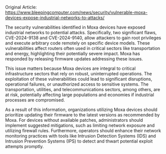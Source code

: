 Original Article: https://www.bleepingcomputer.com/news/security/vulnerable-moxa-devices-expose-industrial-networks-to-attacks/

The security vulnerabilities identified in Moxa devices have exposed industrial networks to potential attacks. Specifically, two significant flaws, CVE-2024-9138 and CVE-2024-9140, allow attackers to gain root privileges and execute arbitrary code remotely on specific device models. These vulnerabilities affect routers often used in critical sectors like transportation and energy, highlighting their potentially severe impact. Moxa has responded by releasing firmware updates addressing these issues.

This issue matters because Moxa devices are integral to critical infrastructure sectors that rely on robust, uninterrupted operations. The exploitation of these vulnerabilities could lead to significant disruptions, operational failures, or unauthorized access to sensitive systems. The transportation, utilities, and telecommunications sectors, among others, are at risk, potentially affecting large populations and economies if industrial processes are compromised.

As a result of this information, organizations utilizing Moxa devices should prioritize updating their firmware to the latest versions as recommended by Moxa. For devices without available patches, administrators should implement suggested mitigations, such as limiting network exposure and utilizing firewall rules. Furthermore, operators should enhance their network monitoring practices with tools like Intrusion Detection Systems (IDS) and Intrusion Prevention Systems (IPS) to detect and thwart potential exploit attempts promptly.